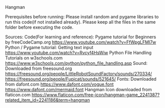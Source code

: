 Hangman

Prerequisites before running:
Please install random and pygame libraries to run this code(if not installed already). 
Please keep all the files in the same folder before executing the code. 

Sources:
Code(For learning and reference):
Pygame tutorial for Beginners by freeCodeCamp.org
https://www.youtube.com/watch?v=FfWpgLFMI7w
Python / Pygame tutorial: Getting text input
https://www.youtube.com/watch?v=Rvcyf4HsWiw
Python File Handling Tutorials on w3schools.com
https://www.w3schools.com/python/python_file_handling.asp
Sound: Downloaded from freesound.org
https://freesound.org/people/LittleRobotSoundFactory/sounds/270334/
https://freesound.org/people/Fupicat/sounds/521645/
Fonts: Downloaded from dafont.com
https://www.dafont.com/vogue.font
https://www.dafont.com/mermaid.font
Hangman Icon downloaded from flaticon.com
https://www.flaticon.com/free-icon/hangman-game_2241387?related_item_id=2241186&term=hangman
